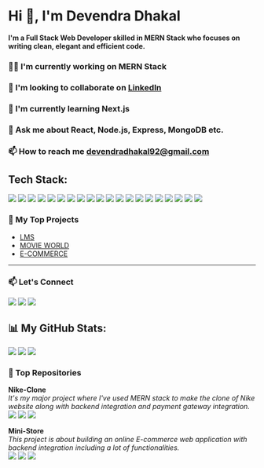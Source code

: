 # Hi 👋, I'm Devendra Dhakal
**I'm a Full Stack Web Developer skilled in MERN Stack who focuses on writing clean, elegant and efficient code.**

### 👨‍💻 I'm currently working on MERN Stack
### 🤝 I'm looking to collaborate on [LinkedIn](https://linkedin.com/in/devendra-dhakal)
### 🌱 I'm currently learning Next.js
### 💬 Ask me about React, Node.js, Express, MongoDB etc.
### 📫 How to reach me devendradhakal92@gmail.com


## Tech Stack:
<p align="left">
  <img src="https://img.shields.io/badge/HTML5-E34F26?style=for-the-badge&logo=html5&logoColor=white" />
  <img src="https://img.shields.io/badge/CSS3-1572B6?style=for-the-badge&logo=css3&logoColor=white" />
  <img src="https://img.shields.io/badge/Bootstrap-563D7C?style=for-the-badge&logo=bootstrap&logoColor=white" />
  <img src="https://img.shields.io/badge/Tailwind_CSS-38B2AC?style=for-the-badge&logo=tailwind-css&logoColor=white" />
  <img src="https://img.shields.io/badge/JavaScript-F7DF1E?style=for-the-badge&logo=javascript&logoColor=black" />
  <img src="https://img.shields.io/badge/Node.js-339933?style=for-the-badge&logo=nodedotjs&logoColor=white" />
  <img src="https://img.shields.io/badge/Express.js-000000?style=for-the-badge&logo=express&logoColor=white" />
  <img src="https://img.shields.io/badge/MongoDB-4EA94B?style=for-the-badge&logo=mongodb&logoColor=white" />
  <img src="https://img.shields.io/badge/npm-CB3837?style=for-the-badge&logo=npm&logoColor=white" />
  <img src="https://img.shields.io/badge/Yarn-2C8EBB?style=for-the-badge&logo=yarn&logoColor=white" />
  <img src="https://img.shields.io/badge/Postman-FF6C37?style=for-the-badge&logo=postman&logoColor=white" />
  <img src="https://img.shields.io/badge/Git-F05032?style=for-the-badge&logo=git&logoColor=white" />
  <img src="https://img.shields.io/badge/GitHub-181717?style=for-the-badge&logo=github&logoColor=white" />
  <img src="https://img.shields.io/badge/Docker-2496ED?style=for-the-badge&logo=docker&logoColor=white" />
  <img src="https://img.shields.io/badge/Amazon_AWS-232F3E?style=for-the-badge&logo=amazon-aws&logoColor=white" />
  <img src="https://img.shields.io/badge/React-61DAFB?style=for-the-badge&logo=react&logoColor=black" />
  <img src="https://img.shields.io/badge/Redux-764ABC?style=for-the-badge&logo=redux&logoColor=white" />
  <img src="https://img.shields.io/badge/Material_UI-0081CB?style=for-the-badge&logo=material-ui&logoColor=white" />
  <img src="https://img.shields.io/badge/Chakra_UI-319795?style=for-the-badge&logo=chakra-ui&logoColor=white" />
  <img src="https://img.shields.io/badge/Styled_Components-DB7093?style=for-the-badge&logo=styled-components&logoColor=white" />
</p>


### 🚀 My Top Projects
- [LMS](https://library-client-kappa.vercel.app/)
- [MOVIE WORLD](#)
- [E-COMMERCE ](#)


---
### 📫 Let's Connect
<p align="left">
  <a href="https://www.linkedin.com/in/devendra-dhakal" target="_blank"><img src="https://img.shields.io/badge/LinkedIn-0077B5?style=for-the-badge&logo=linkedin&logoColor=white" /></a>
  <a href="https://devendradhakal.com" target="_blank"><img src="https://img.shields.io/badge/Portfolio-000000?style=for-the-badge&logo=google-chrome&logoColor=white" /></a>
  <a href="mailto:devendradhakal92@gmail.com"><img src="https://img.shields.io/badge/Gmail-D14836?style=for-the-badge&logo=gmail&logoColor=white" /></a>
</p>


## 📊  My GitHub Stats:
![](https://github-readme-stats.vercel.app/api?username=Devendra-1997&theme=dark&hide_border=false&include_all_commits=false&count_private=false)
![](https://github-readme-streak-stats.herokuapp.com/?user=Devendra-1997&theme=dark&hide_border=false)
![](https://github-readme-stats.vercel.app/api/top-langs/?username=Devendra-1997&theme=dark&hide_border=false&include_all_commits=false&count_private=false&layout=compact)

### 📂 Top Repositories
<div align="left">
  <p>
    <strong>Nike-Clone</strong> <br/>
    <em>It's my major project where I've used MERN stack to make the clone of Nike website along with backend integration and payment gateway integration.</em><br/>
    <img src="https://img.shields.io/badge/JavaScript-yellow?style=flat&logo=javascript" /> <img src="https://img.shields.io/badge/stars-58-green?style=flat" /> <img src="https://img.shields.io/badge/forks-21-brightgreen?style=flat" />
  </p>
  
  <p>
    <strong>Mini-Store</strong> <br/>
    <em>This project is about building an online E-commerce web application with backend integration including a lot of functionalities.</em><br/>
    <img src="https://img.shields.io/badge/JavaScript-yellow?style=flat&logo=javascript" /> <img src="https://img.shields.io/badge/stars-15-green?style=flat" /> <img src="https://img.shields.io/badge/forks-3-brightgreen?style=flat" />
  </p>
  </div>

